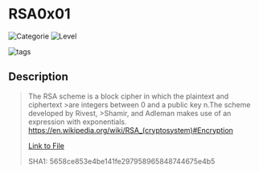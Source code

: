 # RSA0x01
![Categorie](https://img.shields.io/badge/Category-Cryptography-red?style=for-the-badge) ![Level](https://img.shields.io/badge/Difficulty-Easy-green?style=for-the-badge)

![tags](https://img.shields.io/badge/Tag-RSA%20%20Python-blue)

## Description

>The RSA scheme is a block cipher in which the plaintext and ciphertext >are integers between 0 and a public key n.The scheme developed by Rivest, >Shamir, and Adleman makes use of an expression with exponentials.
>https://en.wikipedia.org/wiki/RSA_(cryptosystem)#Encryption
>
> [Link to File](./output.txt)
>
> SHA1: 5658ce853e4be141fe297958965848744675e4b5